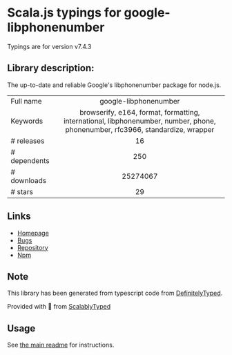 
# Scala.js typings for google-libphonenumber

Typings are for version v7.4.3

## Library description:
The up-to-date and reliable Google's libphonenumber package for node.js.

|                    |                 |
| ------------------ | :-------------: |
| Full name          | google-libphonenumber |
| Keywords           | browserify, e164, format, formatting, international, libphonenumber, number, phone, phonenumber, rfc3966, standardize, wrapper |
| # releases         | 16 |
| # dependents       | 250 |
| # downloads        | 25274067 |
| # stars            | 29 |

## Links
- [Homepage](https://ruimarinho.github.io/google-libphonenumber/)
- [Bugs](https://github.com/ruimarinho/google-libphonenumber/issues)
- [Repository](https://github.com/ruimarinho/google-libphonenumber)
- [Npm](https://www.npmjs.com/package/google-libphonenumber)
    


## Note
This library has been generated from typescript code from [DefinitelyTyped](https://definitelytyped.org).

Provided with :purple_heart: from [ScalablyTyped](https://github.com/oyvindberg/ScalablyTyped)

## Usage
See [the main readme](../../readme.md) for instructions.


